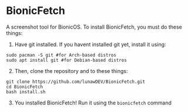 # BionicFetch
A screenshot tool for BionicOS. 
To install BionicFetch, you must do these things:
1) Have git installed. If you havent installed git yet, install it using:
```
sudo pacman -S git #for Arch-based distros
sudo apt install git #for Debian-based distros
```
2) Then, clone the repository and to these things:
```
git clone https://github.com/lunawDEV/BionicFetch.git
cd BionicFetch
bash install.sh
```
3) You installed BionicFetch! Run it using the `bionicfetch` command
